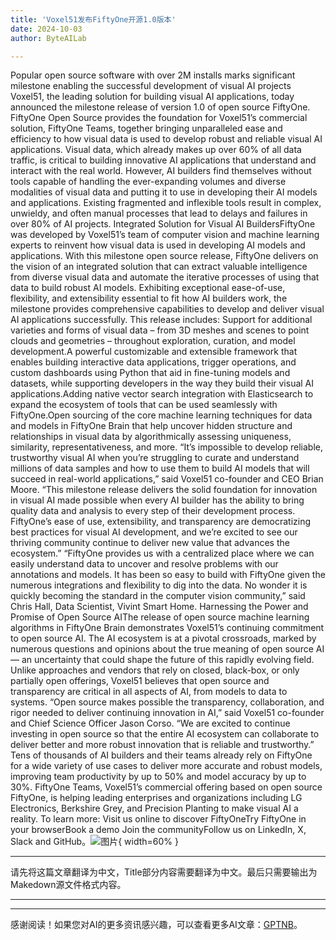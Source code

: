 ```yaml
---
title: 'Voxel51发布FiftyOne开源1.0版本'
date: 2024-10-03
author: ByteAILab

---
```


Popular open source software with over 2M installs marks significant milestone enabling the successful development of visual AI projects Voxel51, the leading solution for building visual AI applications, today announced the milestone release of version 1.0 of open source FiftyOne. FiftyOne Open Source provides the foundation for Voxel51’s commercial solution, FiftyOne Teams, together bringing unparalleled ease and efficiency to how visual data is used to develop robust and reliable visual AI applications. Visual data, which already makes up over 60% of all data traffic, is critical to building innovative AI applications that understand and interact with the real world. However, AI builders find themselves without tools capable of handling the ever-expanding volumes and diverse modalities of visual data and putting it to use in developing their AI models and applications. Existing fragmented and inflexible tools result in complex, unwieldy, and often manual processes that lead to delays and failures in over 80% of AI projects. Integrated Solution for Visual AI BuildersFiftyOne was developed by Voxel51’s team of computer vision and machine learning experts to reinvent how visual data is used in developing AI models and applications. With this milestone open source release, FiftyOne delivers on the vision of an integrated solution that can extract valuable intelligence from diverse visual data and automate the iterative processes of using that data to build robust AI models. Exhibiting exceptional ease-of-use, flexibility, and extensibility essential to fit how AI builders work, the milestone provides comprehensive capabilities to develop and deliver visual AI applications successfully. This release includes: Support for additional varieties and forms of visual data – from 3D meshes and scenes to point clouds and geometries – throughout exploration, curation, and model development.A powerful customizable and extensible framework that enables building interactive data applications, trigger operations, and custom dashboards using Python that aid in fine-tuning models and datasets, while supporting developers in the way they build their visual AI applications.Adding native vector search integration with Elasticsearch to expand the ecosystem of tools that can be used seamlessly with FiftyOne.Open sourcing of the core machine learning techniques for data and models in FiftyOne Brain that help uncover hidden structure and relationships in visual data by algorithmically assessing uniqueness, similarity, representativeness, and more. “It’s impossible to develop reliable, trustworthy visual AI when you’re struggling to curate and understand millions of data samples and how to use them to build AI models that will succeed in real-world applications,” said Voxel51 co-founder and CEO Brian Moore. “This milestone release delivers the solid foundation for innovation in visual AI made possible when every AI builder has the ability to bring quality data and analysis to every step of their development process. FiftyOne’s ease of use, extensibility, and transparency are democratizing best practices for visual AI development, and we’re excited to see our thriving community continue to deliver new value that advances the ecosystem.” “FiftyOne provides us with a centralized place where we can easily understand data to uncover and resolve problems with our annotations and models. It has been so easy to build with FiftyOne given the numerous integrations and flexibility to dig into the data. No wonder it is quickly becoming the standard in the computer vision community,” said Chris Hall, Data Scientist, Vivint Smart Home. Harnessing the Power and Promise of Open Source AIThe release of open source machine learning algorithms in FiftyOne Brain demonstrates Voxel51’s continuing commitment to open source AI. The AI ecosystem is at a pivotal crossroads, marked by numerous questions and opinions about the true meaning of open source AI — an uncertainty that could shape the future of this rapidly evolving field. Unlike approaches and vendors that rely on closed, black-box, or only partially open offerings, Voxel51 believes that open source and transparency are critical in all aspects of AI, from models to data to systems. “Open source makes possible the transparency, collaboration, and rigor needed to deliver continuing innovation in AI,” said Voxel51 co-founder and Chief Science Officer Jason Corso. “We are excited to continue investing in open source so that the entire AI ecosystem can collaborate to deliver better and more robust innovation that is reliable and trustworthy.” Tens of thousands of AI builders and their teams already rely on FiftyOne for a wide variety of use cases to deliver more accurate and robust models, improving team productivity by up to 50% and model accuracy by up to 30%. FiftyOne Teams, Voxel51’s commercial offering based on open source FiftyOne, is helping leading enterprises and organizations including LG Electronics, Berkshire Grey, and Precision Planting to make visual AI a reality. To learn more: Visit us online to discover FiftyOneTry FiftyOne in your browserBook a demo Join the communityFollow us on LinkedIn, X, Slack and GitHub。![图片](https://ai-techpark.com/wp-content/uploads/2024/10/Voxel51-960x540.jpg){ width=60% }

---
请先将这篇文章翻译为中文，Title部分内容需要翻译为中文。最后只需要输出为Makedown源文件格式内容。 

---
---
感谢阅读！如果您对AI的更多资讯感兴趣，可以查看更多AI文章：[GPTNB](https://gptnb.com)。